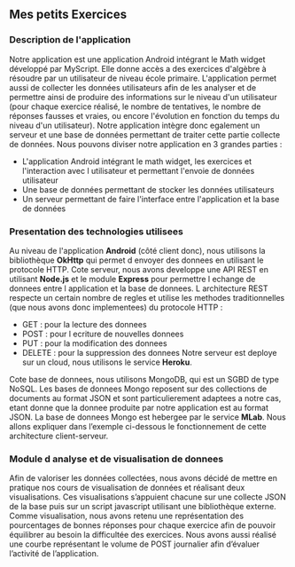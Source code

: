 ## Mes petits Exercices
### Description de l'application
Notre application est une application Android intégrant le Math widget développé par MyScript. Elle donne accès a des exercices d'algèbre à résoudre par un utilisateur de niveau école primaire. L'application permet aussi de collecter les données utilisateurs afin de les analyser et de permettre ainsi de produire des informations sur le niveau d'un utilisateur (pour chaque exercice réalisé, le nombre de tentatives, le nombre de réponses fausses et vraies, ou encore l'évolution en fonction du temps du niveau d'un utilisateur). Notre application intègre donc egalement un serveur et une base de données permettant de traiter cette partie collecte de données.
Nous pouvons diviser notre application en 3 grandes parties :
- L'application Android intégrant le math widget, les exercices et l'interaction avec l utilisateur et permettant l'envoie de données utilisateur
- Une base de données permettant de stocker les données utilisateurs
- Un serveur permettant de faire l'interface entre l'application et la base de données

### Presentation des technologies utilisees
Au niveau de l'application **Android** (côté client donc), nous utilisons la bibliothèque **OkHttp** qui
permet d envoyer des donnees en utilisant le protocole HTTP.
Cote serveur, nous avons developpe une API REST en utilisant **Node.js** et le module **Express** pour permettre l echange de donnees entre l application et la base de donnees. L architecture REST respecte un certain nombre
de regles et utilise les methodes traditionnelles (que nous avons donc implementees) du protocole HTTP :
- GET : pour la lecture des donnees
- POST : pour l ecriture de nouvelles donnees
- PUT : pour la modification des donnees
- DELETE : pour la suppression des donnees
Notre serveur est deploye sur un cloud, nous utilisons le service **Heroku**. 

Cote base de donnees, nous utilisons MongoDB, qui est un SGBD de type NoSQL. Les bases de donnees Mongo reposent sur des collections de documents au format JSON et sont particulierement adaptees a notre cas, etant donne que la donnee produite par notre application est au format JSON. La base de donnees Mongo est hebergee par le service **MLab**.
Nous allons expliquer dans l’exemple ci-dessous le fonctionnement de cette architecture client-serveur.

### Module d analyse et de visualisation de donnees
Afin de valoriser les données collectées, nous avons décidé de mettre en pratique nos cours de visualisation de données et réalisant deux visualisations. Ces visualisations s’appuient chacune sur une collecte JSON de la base puis sur un script javascript utilisant une bibliothèque externe.
Comme visualisation, nous avons retenu une représentation des pourcentages de bonnes réponses pour chaque exercice afin de pouvoir équilibrer au besoin la difficultée des exercices.
Nous avons aussi réalisé une courbe représentant le volume de POST journalier afin d’évaluer l’activité de l’application.
